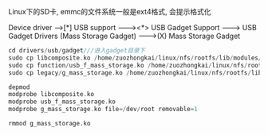 Linux下的SD卡, emmc的文件系统一般是ext4格式, 会提示格式化

Device driver -->[*] USB support  ---><\*>   USB Gadget Support  ---><M>   USB Gadget Drivers (Mass Storage Gadget)  --->(X) Mass Storage Gadget

```c
cd drivers/usb/gadget///进入gadget目录下
sudo cp libcomposite.ko /home/zuozhongkai/linux/nfs/rootfs/lib/modules/4.1.15/ 
sudo cp function/usb_f_mass_storage.ko /home/zuozhongkai/linux/nfs/rootfs/lib/modules/4.1.15/
sudo cp legacy/g_mass_storage.ko /home/zuozhongkai/linux/nfs/rootfs/lib/modules/4.1.15/
```



```c
depmod
modprobe libcomposite.ko
modprobe usb_f_mass_storage.ko
modprobe g_mass_storage.ko file=/dev/root removable=1
```



```
rmmod g_mass_storage.ko
```


